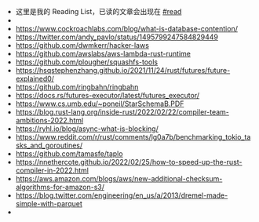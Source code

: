 - 这里是我的 Reading List，已读的文章会出现在 [#read]([[read]])
-
- https://www.cockroachlabs.com/blog/what-is-database-contention/
- https://twitter.com/andy_pavlo/status/1495799247584829449
- https://github.com/dwmkerr/hacker-laws
- https://github.com/awslabs/aws-lambda-rust-runtime
- https://github.com/plougher/squashfs-tools
- https://hsqstephenzhang.github.io/2021/11/24/rust/futures/future-explained0/
- https://github.com/ringbahn/ringbahn
- https://docs.rs/futures-executor/latest/futures_executor/
- https://www.cs.umb.edu/~poneil/StarSchemaB.PDF
- https://blog.rust-lang.org/inside-rust/2022/02/22/compiler-team-ambitions-2022.html
- https://ryhl.io/blog/async-what-is-blocking/
- https://www.reddit.com/r/rust/comments/lg0a7b/benchmarking_tokio_tasks_and_goroutines/
- https://github.com/tamasfe/taplo
- https://nnethercote.github.io/2022/02/25/how-to-speed-up-the-rust-compiler-in-2022.html
- https://aws.amazon.com/blogs/aws/new-additional-checksum-algorithms-for-amazon-s3/
- https://blog.twitter.com/engineering/en_us/a/2013/dremel-made-simple-with-parquet
-